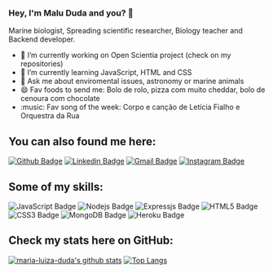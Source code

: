 ### Hey, I'm Malu Duda and you? 👋

Marine biologist, Spreading scientific researcher, Biology teacher and Backend developer. 

- 🔭 I’m currently working on Open Scientia project (check on my repositories)
- 🌱 I’m currently learning JavaScript, HTML and CSS
- 💬 Ask me about enviromental issues, astronomy or marine animals
- 😄 Fav foods to send me: Bolo de rolo, pizza com muito cheddar, bolo de cenoura com chocolate
- :music: Fav song of the week: Corpo e canção de Letícia Fialho e Orquestra da Rua

## You can also found me here:

[![Github Badge](https://img.shields.io/badge/GitHub-100000?style=for-the-badge&logo=github&logoColor=white&link=https://github.com/maria-luiza-duda)](https://github.com/maria-luiza-duda) [![Linkedin Badge](https://img.shields.io/badge/LinkedIn-0077B5?style=for-the-badge&logo=linkedin&logoColor=white&link=https://www.linkedin.com/in/maria-luiza-duda/)](https://www.linkedin.com/in/maria-luiza-duda/) [![Gmail Badge](https://img.shields.io/badge/Gmail-D14836?style=for-the-badge&logo=gmail&logoColor=white&link=mailto:marialuizaduda00@gmail.com)](mailto:marialuizaduda00@gmail.com) [![Instagram Badge](https://img.shields.io/badge/Instagram-E4405F?style=for-the-badge&logo=instagram&logoColor=white&link=https://www.instagram.com/malududafran)](https://www.instagram.com/malududafran)

## Some of my skills:

![JavaScript Badge](https://img.shields.io/badge/JavaScript-F7DF1E?style=for-the-badge&logo=javascript&logoColor=black) ![Nodejs Badge](https://img.shields.io/badge/Node.js-43853D?style=for-the-badge&logo=node.js&logoColor=white) ![Expressjs Badge](https://img.shields.io/badge/Express.js-404D59?style=for-the-badge)
![HTML5 Badge](https://img.shields.io/badge/HTML5-E34F26?style=for-the-badge&logo=html5&logoColor=white) 
![CSS3 Badge](https://img.shields.io/badge/CSS3-1572B6?style=for-the-badge&logo=css3&logoColor=white) 
![MongoDB Badge](https://img.shields.io/badge/MongoDB-4EA94B?style=for-the-badge&logo=mongodb&logoColor=white) ![Heroku Badge](https://img.shields.io/badge/Heroku-430098?style=for-the-badge&logo=heroku&logoColor=white)

## Check my stats here on GitHub:

[![maria-luiza-duda's github stats](https://github-readme-stats.vercel.app/api?username=maria-luiza-duda&show_icons=true&theme=onedark)](https://github.com/maria-luiza-duda/maria-luiza-duda) [![Top Langs](https://github-readme-stats.vercel.app/api/top-langs/?username=maria-luiza-duda&layout=compact&theme=onedark)](https://github.com/maria-luiza-duda/maria-luiza-duda)


